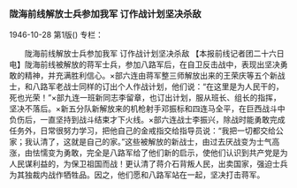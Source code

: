 ### 陇海前线解放士兵参加我军  订作战计划坚决杀敌

1946-10-28
第1版()
专栏：

　　陇海前线解放士兵参加我军
    订作战计划坚决杀敌
    【本报前线记者团二十六日电】陇海前线被解放的蒋军士兵，参加八路军后，在自卫反击战中，表现出坚决勇敢的精神，并充满胜利信心。×部六连由蒋军整三师解放出来的王荣庆等五个新战士，和八路军老战士同样的订出个人作战计划，他们说：“在这里是为人民干的，死也光荣！”×部九连一班新同志李留章，也订出计划，服从班长、组长的指挥，坚决不落后。×新五分队新解放来的机枪射手邓振标和四连马全平，在巨西战斗中负伤后，一直坚持到战斗结束才下火线。×部六连战士李振兴，除战时能勇敢完成任务外，日常很努力学习，把他自己的金戒指交给指导员说：“我把一切都交给公家；我认清了，这就是自己的家。”这些被解放的新战士，由过去厌战变为士气高涨，由怯懦变为勇敢，完全是八路军给了他们新的启示，使他们认识到共产党是为人民谋利益的，为保卫祖国而战！更认清了蒋介石背叛人民，出卖国家，强迫士兵为其独裁内战作牺牲品。因之，他们愿和八路军站在一起，坚决打击蒋军。
